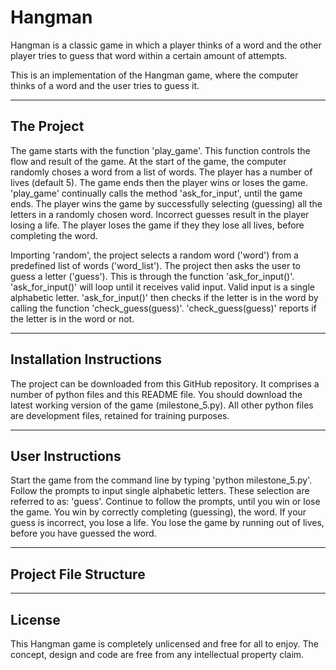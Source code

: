 # Hangman
Hangman is a classic game in which a player thinks of a word and the other player tries to guess that word within a certain amount of attempts.

This is an implementation of the Hangman game, where the computer thinks of a word and the user tries to guess it. 
___
## The Project
The game starts with the function 'play_game'. This function controls the flow and result of the game. 
At the start of the game, the computer randomly choses a word from a list of words. The player has a number of lives (default 5).
The game ends then the player wins or loses the game. 'play_game' continually calls the method 'ask_for_input', until the game ends.
The player wins the game by successfully selecting (guessing) all the letters in a randomly chosen word. Incorrect guesses result in the player losing a life. The player loses the game if they they lose all lives, before completing the word.

Importing 'random', the project selects a random word ('word') from a predefined list of words ('word_list').
The project then asks the user to guess a letter ('guess'). This is through the function 'ask_for_input()'.
'ask_for_input()' will loop until it receives valid input. Valid input is a single alphabetic letter.
'ask_for_input()' then checks if the letter is in the word by calling the function 'check_guess(guess)'.
'check_guess(guess)' reports if the letter is in the word or not.
___
## Installation Instructions
The project can be downloaded from this GitHub repository. It comprises a number of python files and this README file. You should download the latest working version of the game (milestone_5.py). All other python files are development files, retained for training purposes.
___
## User Instructions
Start the game from the command line by typing 'python milestone_5.py'.
Follow the prompts to input single alphabetic letters. These selection are referred to as: 'guess'.
Continue to follow the prompts, until you win or lose the game.
You win by correctly completing (guessing), the word. If your guess is incorrect, you lose a life.
You lose the game by running out of lives, before you have guessed the word.
___
## Project File Structure

___
## License
This Hangman game is completely unlicensed and free for all to enjoy.
The concept, design and code are free from any intellectual property claim.
